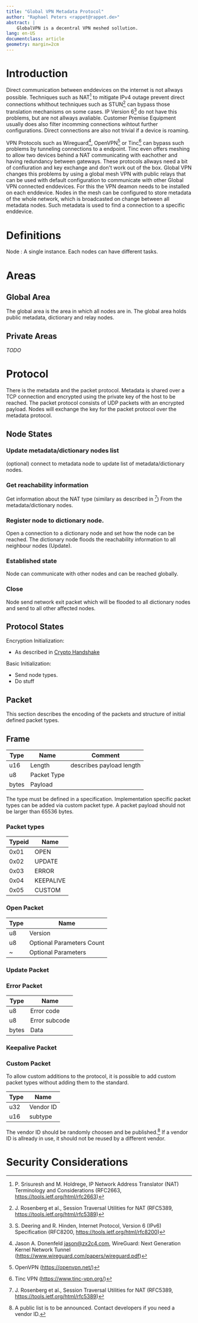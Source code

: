 ```yaml
---
title: "Global VPN Metadata Protocol"
author: "Raphael Peters <rappet@rappet.de>"
abstract: |
	GlobalVPN is a decentral VPN meshed sollution.
lang: en-US
documentclass: article
geometry: margin=2cm
---
```


Introduction
============

Direct communication between enddevices on the internet is not allways possible.
Techniques such as NAT[^nat]
to mitigate IPv4 outage prevent direct connections whithout techniques
such as STUN[^stun] can bypass
those translation mechanisms on some cases.
IP Version 6[^ipv6] do not have this problems, but are not allways avaliable.
Customer Premise Equipment usually does also filter incomming connections
wihtout further configurations.
Direct connections are also not trivial if a device is roaming.

VPN Protocols such as Wireguard[^wireguard], OpenVPN[^openvpn] or Tinc[^tinc]
can bypass such problems by tunneling connections to a endpoint.
Tinc even offers meshing to allow two devices behind a NAT communicating with
eachother and having redundancy between gateways.
These protocols allways need a bit of confiuration and key exchange and don't
work out of the box.
Global VPN changes this problems by using a global mesh VPN with public relays
that can be used with default configuration to communicate with other Global VPN
connected enddevices.
For this the VPN deamon needs to be installed on each enddevice.
Nodes in the mesh can be configured to store metadata of the whole network,
which is broadcasted on change between all metadata nodes.
Such metadata is used to find a connection to a specific enddevice.

[^nat]: P. Srisuresh and M. Holdrege, IP Network Address Translator (NAT) Terminology and Considerations (RFC2663, <https://tools.ietf.org/html/rfc2663>)
[^stun]: J. Rosenberg et al., Session Traversal Utilities for NAT (RFC5389, https://tools.ietf.org/html/rfc5389)
[^ipv6]: S. Deering and R. Hinden, Internet Protocol, Version 6 (IPv6) Specification (RFC8200, <https://tools.ietf.org/html/rfc8200>)
[^wireguard]: Jason A. Donenfeld <jason@zx2c4.com>, WireGuard: Next Generation Kernel Network Tunnel (<https://www.wireguard.com/papers/wireguard.pdf>)
[^openvpn]: OpenVPN (<https://openvpn.net/>)
[^tinc]: Tinc VPN (<https://www.tinc-vpn.org/>)

Definitions
===========
Node
: A single instance. Each nodes can have different tasks.

Areas
=====

Global Area
-----------

The global area is the area in which all nodes are in.
The global area holds public metadata, dictionary and relay nodes.

Private Areas
-------------

_TODO_

Protocol
========
There is the metadata and the packet protocol.
Metadata is shared over a TCP connection and encrypted using the private
key of the host to be reached.
The packet protocol consists of UDP packets with an encrypted payload.
Nodes will exchange the key for the packet protocol over the metadata protocol.

Node States
-----------

### Update metadata/dictionary nodes list
(optional) connect to metadata node to update list of metadata/dictionary nodes.

### Get reachability information
Get information about the NAT type (similary as described in [^stun])
From the metadata/dictionary nodes.

### Register node to dictionary node.
Open a connection to a dictionary node and set how the node can be reached.
The dictionary node floods the reachability information to all neighbour nodes
(Update).

### Established state
Node can communicate with other nodes and can be reached globally.

### Close
Node send network exit packet which will be flooded to all dictionary nodes and
send to all other affected nodes.

Protocol States
---------------

Encryption Initialization:

- As described in [Crypto Handshake](#crypto-handshake)

Basic Initialization:

- Send node types.
- Do stuff

Packet
------

This section describes the encoding of the packets and structure of initial
defined packet types.

Frame
------

| Type  | Name        | Comment                  |
| ----- | ----------- | ------------------------ |
| u16   | Length      | describes payload length |
| u8    | Packet Type |                          |
| bytes | Payload     |                          |

The type must be defined in a specification.
Implementation specific packet types can be added via custom packet type.
A packet payload should not be larger than 65536 bytes.

### Packet types

| Typeid | Name      |
| ------ | ----      |
| 0x01   | OPEN      |
| 0x02   | UPDATE    |
| 0x03   | ERROR     |
| 0x04   | KEEPALIVE |
| 0x05   | CUSTOM    |

### Open Packet

| Type | Name                      |
| ---- | ------------------------- |
| u8   | Version                   |
| u8   | Optional Parameters Count |
| ~    | Optional Parameters       |

### Update Packet

### Error Packet

| Type  | Name          |
| ----- | ------------- |
| u8    | Error code    |
| u8    | Error subcode |
| bytes | Data          |

### Keepalive Packet

### Custom Packet

To allow custom additions to the protocol,
it is possible to add custom packet types without adding them to the standard.

| Type | Name      |
| ---- | --------- |
| u32  | Vendor ID |
| u16  | subtype   |

The vendor ID should be randomly choosen and be published.[^1]
If a vendor ID is allready in use, it should not be reused by
a different vendor.

[^1]: A public list is to be announced. Contact developers if you need a vendor ID.

Security Considerations
=======================

